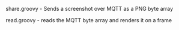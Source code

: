 share.groovy - Sends a screenshot over MQTT as a PNG byte array

read.groovy - reads the MQTT byte array and renders it on a frame
